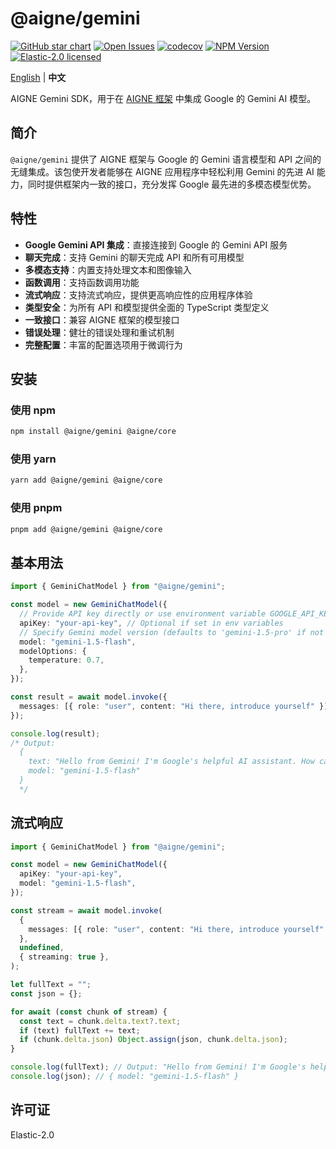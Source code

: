 # @aigne/gemini

[![GitHub star chart](https://img.shields.io/github/stars/AIGNE-io/aigne-framework?style=flat-square)](https://star-history.com/#AIGNE-io/aigne-framework)
[![Open Issues](https://img.shields.io/github/issues-raw/AIGNE-io/aigne-framework?style=flat-square)](https://github.com/AIGNE-io/aigne-framework/issues)
[![codecov](https://codecov.io/gh/AIGNE-io/aigne-framework/graph/badge.svg?token=DO07834RQL)](https://codecov.io/gh/AIGNE-io/aigne-framework)
[![NPM Version](https://img.shields.io/npm/v/@aigne/gemini)](https://www.npmjs.com/package/@aigne/gemini)
[![Elastic-2.0 licensed](https://img.shields.io/npm/l/@aigne/gemini)](https://github.com/AIGNE-io/aigne-framework/blob/main/LICENSE.md)

[English](README.md) | **中文**

AIGNE Gemini SDK，用于在 [AIGNE 框架](https://github.com/AIGNE-io/aigne-framework) 中集成 Google 的 Gemini AI 模型。

## 简介

`@aigne/gemini` 提供了 AIGNE 框架与 Google 的 Gemini 语言模型和 API 之间的无缝集成。该包使开发者能够在 AIGNE 应用程序中轻松利用 Gemini 的先进 AI 能力，同时提供框架内一致的接口，充分发挥 Google 最先进的多模态模型优势。

## 特性

* **Google Gemini API 集成**：直接连接到 Google 的 Gemini API 服务
* **聊天完成**：支持 Gemini 的聊天完成 API 和所有可用模型
* **多模态支持**：内置支持处理文本和图像输入
* **函数调用**：支持函数调用功能
* **流式响应**：支持流式响应，提供更高响应性的应用程序体验
* **类型安全**：为所有 API 和模型提供全面的 TypeScript 类型定义
* **一致接口**：兼容 AIGNE 框架的模型接口
* **错误处理**：健壮的错误处理和重试机制
* **完整配置**：丰富的配置选项用于微调行为

## 安装

### 使用 npm

```bash
npm install @aigne/gemini @aigne/core
```

### 使用 yarn

```bash
yarn add @aigne/gemini @aigne/core
```

### 使用 pnpm

```bash
pnpm add @aigne/gemini @aigne/core
```

## 基本用法

```typescript file="test/gemini-chat-model.test.ts" region="example-gemini-chat-model"
import { GeminiChatModel } from "@aigne/gemini";

const model = new GeminiChatModel({
  // Provide API key directly or use environment variable GOOGLE_API_KEY
  apiKey: "your-api-key", // Optional if set in env variables
  // Specify Gemini model version (defaults to 'gemini-1.5-pro' if not specified)
  model: "gemini-1.5-flash",
  modelOptions: {
    temperature: 0.7,
  },
});

const result = await model.invoke({
  messages: [{ role: "user", content: "Hi there, introduce yourself" }],
});

console.log(result);
/* Output:
  {
    text: "Hello from Gemini! I'm Google's helpful AI assistant. How can I assist you today?",
    model: "gemini-1.5-flash"
  }
  */
```

## 流式响应

```typescript file="test/gemini-chat-model.test.ts" region="example-gemini-chat-model-streaming"
import { GeminiChatModel } from "@aigne/gemini";

const model = new GeminiChatModel({
  apiKey: "your-api-key",
  model: "gemini-1.5-flash",
});

const stream = await model.invoke(
  {
    messages: [{ role: "user", content: "Hi there, introduce yourself" }],
  },
  undefined,
  { streaming: true },
);

let fullText = "";
const json = {};

for await (const chunk of stream) {
  const text = chunk.delta.text?.text;
  if (text) fullText += text;
  if (chunk.delta.json) Object.assign(json, chunk.delta.json);
}

console.log(fullText); // Output: "Hello from Gemini! I'm Google's helpful AI assistant. How can I assist you today?"
console.log(json); // { model: "gemini-1.5-flash" }
```

## 许可证

Elastic-2.0
